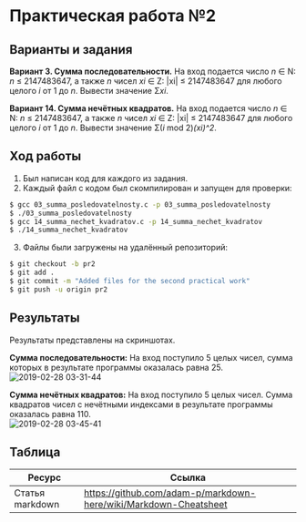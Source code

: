 # Практическая работа №2

## Варианты и задания

**Вариант 3. Сумма последовательности.** На вход подается число *n* ∈ N: *n* ≤ 2147483647, а также *n* чисел *xi* ∈ Z: |xi| ≤ 2147483647 для любого целого *i* от 1 до *n*. Вывести значение Σ*xi*.

**Вариант 14. Сумма нечётных квадратов.** На вход подается число *n* ∈ N: *n* ≤ 2147483647, а также *n* чисел *xi* ∈ Z: |xi| ≤ 2147483647 для любого целого *i* от 1 до *n*. Вывести значение Σ(*i* mod 2)*(xi)^2*.

## Ход работы

1. Был написан код для каждого из задания.
2. Каждый файл с кодом был скомпилирован и запущен для проверки: 
```sh
$ gcc 03_summa_posledovatelnosty.c -p 03_summa_posledovatelnosty
$ ./03_summa_posledovatelnosty
$ gcc 14_summa_nechet_kvadratov.c -p 14_summa_nechet_kvadratov
$ ./14_summa_nechet_kvadratov
```
3. Файлы были загружены на удалённый репозиторий:
```sh
$ git checkout -b pr2
$ git add .
$ git commit -m "Added files for the second practical work"
$ git push -u origin pr2
```

## Результаты

Результаты представлены на скриншотах.

**Сумма последовательности:**
На вход поступило 5 целых чисел, сумма которых в результате программы оказалась равна 25.  
![2019-02-28 03-31-44](https://user-images.githubusercontent.com/47746685/53521381-8b0b5c00-3b0a-11e9-96f1-3b971b20280e.png)

**Сумма нечётных квадратов:**
На вход поступило 5 целых чисел. Сумма квадратов чисел с нечётными индексами в результате программы оказалась равна 110.  
![2019-02-28 03-45-41](https://user-images.githubusercontent.com/47746685/53521671-551aa780-3b0b-11e9-9555-a5a620ab3340.png)

## Таблица

| Ресурс          | Ссылка                                                           |
| ------------    | -----------------------------------------------------------------|
| Статья markdown | https://github.com/adam-p/markdown-here/wiki/Markdown-Cheatsheet |

